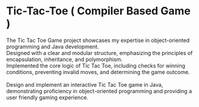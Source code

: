 # Tic-Tac-Toe ( Compiler Based Game )
The Tic Tac Toe Game project showcases my expertise in object-oriented programming and Java development. <br>
Designed with a clear and modular structure, emphasizing the principles of encapsulation, inheritance, and polymorphism. <br>
Implemented the core logic of Tic Tac Toe, including checks for winning conditions, preventing invalid moves, and determining the game outcome. <br>
<br>
Design and implement an interactive Tic Tac Toe game in Java, demonstrating proficiency in object-oriented programming and providing a user friendly gaming experience. <br>
